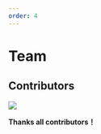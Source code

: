 ```yaml
---
order: 4
---
```

# Team

## Contributors

<a href="https://github.com/bytedance/bitsail/graphs/contributors">
  <img src="https://contrib.rocks/image?repo=bytedance/bitsail" />
</a>

**Thanks all contributors！**<br>